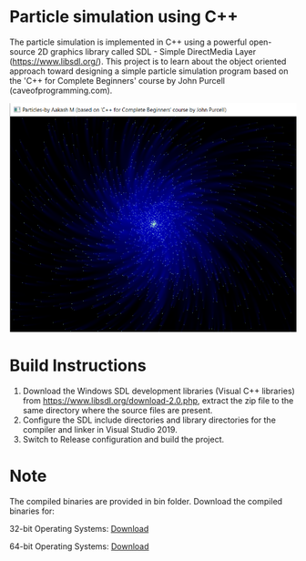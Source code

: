 # Particle simulation using C++

The particle simulation is implemented in C++ using a powerful open-source 2D graphics library called SDL - Simple DirectMedia Layer (https://www.libsdl.org/). This project is to learn about the object oriented approach toward designing a simple particle simulation program based on the 'C++ for Complete Beginners' course by John Purcell (caveofprogramming.com).

<img src="./resources/Particles.png">

# Build Instructions

 1. Download the Windows SDL development libraries (Visual C++ libraries) from https://www.libsdl.org/download-2.0.php, extract the zip file to the same directory where the source files are present.
 3. Configure the SDL include directories and library directories for the compiler and linker in Visual Studio 2019.
 4. Switch to Release configuration and build the project.

# Note

The compiled binaries are provided in bin folder. Download the compiled binaries for:

32-bit Operating Systems: [Download](https://github.com/aakashm101/SDLParticles/tree/main/bin/x86)

64-bit Operating Systems: [Download](https://github.com/aakashm101/SDLParticles/tree/main/bin/x64)